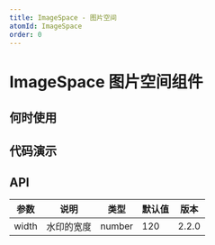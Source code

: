 ```yaml
---
title: ImageSpace - 图片空间
atomId: ImageSpace
order: 0
---
```


# ImageSpace 图片空间组件

## 何时使用

## 代码演示

<code src="./demos/basic.tsx" ></code>
<code src="./demos/uploader.tsx" ></code>
<!-- <code title="图片上传器" description="图片上传器" src="./demos/uploader.tsx" skip only></code>  -->

## API

| 参数  | 说明       | 类型   | 默认值 | 版本  |
| ----- | ---------- | ------ | ------ | ----- |
| width | 水印的宽度 | number | 120    | 2.2.0 |
